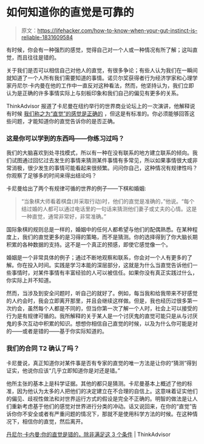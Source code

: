 # 如何知道你的直觉是可靠的

> 原文：<https://lifehacker.com/how-to-know-when-your-gut-instinct-is-reliable-1831609584>

有时候，你会有一种强烈的感觉，觉得自己对一个人或一种情况有所了解；这叫直觉，而且往往是错的。



关于我们是否可以相信自己对他人的直觉，有很多争论；有些人认为我们在一瞬间就知道了一个人所有我们需要知道的事情。诺贝尔奖获得者行为经济学家和心理学家丹尼尔·卡内曼在他的工作中一直反对这种看法，然而，他坚持认为，我们立即认为是正确的许多事情实际上与刻板印象和我们自己的偏见有更多的关系。

ThinkAdvisor 报道了卡尼曼在纽约举行的世界商业论坛上的一次演讲，他解释说有时候 [我们称之为“直觉”的感觉是正确的](https://www.thinkadvisor.com/2018/11/16/daniel-kahneman-do-not-trust-your-intuition-even-f/?slreturn=20190009103314) ，但这是有标准的。你必须能够回答这些问题，才能知道你的直觉告诉你的是否正确。

### 这是你可以学到的东西吗——你练习过吗？

我们的大脑喜欢到处寻找模式，所以有一种在没有联系的地方建立联系的倾向。我们试图通过回忆过去发生的事情来猜测某件事情有多常见，所以如果事情很大或非常消极，很少发生的事情可能看起来很频繁。问问你自己，这种情况有规律性吗？你观察了足够多的时间来得出结论吗？

卡尼曼给出了两个有规律可循的世界的例子——下棋和婚姻:

> “当象棋大师看着棋盘(并采取行动)时，他们的直觉是准确的，”他说。“每个结过婚的人都可以通过电话里的一句话来猜测他们妻子或丈夫的心情。这是一种直觉，通常非常好，非常准确。”

国际象棋的规则总是一样的，婚姻中的任何人都希望与他们的配偶熟悉。在某种程度上，我们的直觉更多的是习得的策略，而不是猜测。你的选择得到了你大脑长期积累的各种数据的支持。这不是一个真正的预感，即使它感觉像一个。

婚姻是一个非常具体的例子；通过不断地观察和联系，你会对一个人有更多的了解。你在投入时间。实践是学习本能的深层部分，这就是为什么当直觉告诉他们一些事情时，对某件事情有丰富经验的人可以被信任。如果你没有真正实践过什么，你实际上并不知道。

然而，当涉及到安全问题时，听自己的就好了。例如，每当我和给我带来不好感觉的人约会时，我会立即离开那里，并且会继续这样做。但是，我也经历过很多第一次约会，虽然每个人都是不同的，但当你第一次了解一个人时，社会上可以接受的行为是有规律可循的。我所解释的关于某人是一个讨厌鬼的直觉可能只是从与讨厌鬼的多次互动中积累的知识。想想你相信自己直觉的时候，以及为什么你可能是对的——或者是错的——基于你实际知道的。

### 我们的合同 T2 确认了吗？

卡尼曼说，真正知道你对某件事是否有专家的直觉的唯一方法是让你的“猜测”得到证实，他说你应该“几乎立即知道你是对还是错。”

他所主张的基本上是科学证据。其他的都只是猜测。卡尼曼基本上概述了他的标准，因为他认为太多的人把他们的决定建立在不合理的自信上。这意味着证实他们的偏见、歧视性做法和对世界运行方式的假设是完全不正确的。明智的做法是让人们重新考虑基于他们的感觉对世界进行分类的冲动。话又说回来，在你的“直觉”告诉你你不安全或者有严重问题的情况下，那就不是使用科学方法的时候。在这种情况下，相信你的直觉，然后离开。

[丹尼尔·卡内曼:你的直觉是错的，除非满足这 3 个条件](https://www.thinkadvisor.com/2018/11/16/daniel-kahneman-do-not-trust-your-intuition-even-f/?slreturn=20190009103314) | ThinkAdvisor
